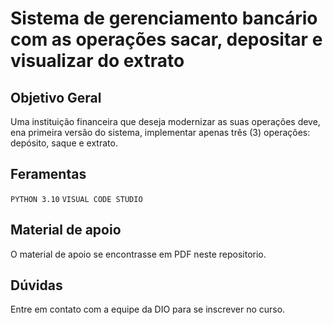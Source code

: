 # Sistema de gerenciamento bancário com as operações sacar, depositar e visualizar do extrato

## Objetivo Geral

Uma instituição financeira que deseja modernizar as suas
operações deve, ena primeira versão do sistema, implementar apenas três (3) operações: depósito, saque e extrato.

## Feramentas

`PYTHON 3.10`
`VISUAL CODE STUDIO`

## Material de apoio

O material de apoio se encontrasse em PDF neste repositorio.

## Dúvidas

Entre em contato com a equipe da DIO para se inscrever no curso.
